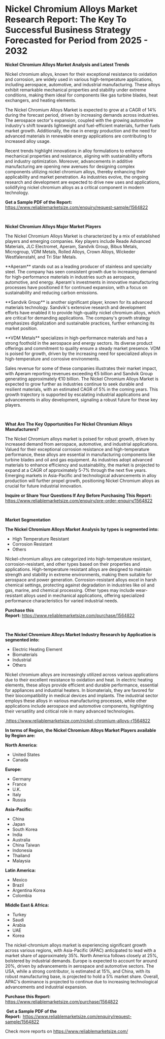 <p><h1>Nickel Chromium Alloys Market Research Report: The Key To Successful Business Strategy Forecasted for Period from 2025 - 2032</h1></p><p><strong>Nickel Chromium Alloys Market Analysis and Latest Trends</strong></p>
<p><p>Nickel chromium alloys, known for their exceptional resistance to oxidation and corrosion, are widely used in various high-temperature applications, including aerospace, automotive, and industrial manufacturing. These alloys exhibit remarkable mechanical properties and stability under extreme conditions, making them ideal for components like gas turbine blades, heat exchangers, and heating elements.</p><p>The Nickel Chromium Alloys Market is expected to grow at a CAGR of 14% during the forecast period, driven by increasing demands across industries. The aerospace sector's expansion, coupled with the growing automotive industry's shift towards lightweight and fuel-efficient materials, further fuels market growth. Additionally, the rise in energy production and the need for advanced materials in renewable energy applications are contributing to increased alloy usage.</p><p>Recent trends highlight innovations in alloy formulations to enhance mechanical properties and resistance, aligning with sustainability efforts and industry optimization. Moreover, advancements in additive manufacturing are opening new avenues for designing complex components utilizing nickel chromium alloys, thereby enhancing their applicability and market penetration. As industries evolve, the ongoing research and development are expected to drive new uses and applications, solidifying nickel chromium alloys as a critical component in modern technology.</p></p>
<p><strong>Get a Sample PDF of the Report:&nbsp;</strong> <a href="https://www.reliablemarketsize.com/enquiry/request-sample/1564822?utm_campaign=2124&utm_medium=2&utm_source=Github&utm_content=ia&utm_term=30012025&utm_id=nickel-chromium-alloys">https://www.reliablemarketsize.com/enquiry/request-sample/1564822</a></p>
<p>&nbsp;</p>
<p><strong>Nickel Chromium Alloys Major Market Players</strong></p>
<p><p>The Nickel Chromium Alloys Market is characterized by a mix of established players and emerging companies. Key players include Reade Advanced Materials, JLC Electromet, Aperam, Sandvik Group, Bibus Metals, Microgroup, VDM Metals, Rolled Alloys, Crown Alloys, Wickeder Westfalenstahl, and Tri Star Metals.</p><p>**Aperam** stands out as a leading producer of stainless and specialty steel. The company has seen consistent growth due to increasing demand for high-performance materials in industries such as aerospace, automotive, and energy. Aperam's investments in innovative manufacturing processes have positioned it for continued expansion, with a focus on sustainability and reducing carbon emissions.</p><p>**Sandvik Group** is another significant player, known for its advanced materials technology. Sandvik's extensive research and development efforts have enabled it to provide high-quality nickel chromium alloys, which are critical for demanding applications. The company's growth strategy emphasizes digitalization and sustainable practices, further enhancing its market position.</p><p>**VDM Metals** specializes in high-performance materials and has a strong foothold in the aerospace and energy sectors. Its diverse product offerings and commitment to quality ensure a steady market presence. VDM is poised for growth, driven by the increasing need for specialized alloys in high-temperature and corrosive environments.</p><p>Sales revenue for some of these companies illustrates their market impact, with Aperam reporting revenues exceeding €5 billion and Sandvik Group generating approximately €10 billion. The Nickel Chromium Alloys Market is expected to grow further as industries continue to seek durable and resilient materials, with an estimated CAGR of 5% in the coming years. This growth trajectory is supported by escalating industrial applications and advancements in alloy development, signaling a robust future for these key players.</p></p>
<p>&nbsp;</p>
<p><strong>What Are The Key Opportunities For Nickel Chromium Alloys Manufacturers?</strong></p>
<p><p>The Nickel Chromium alloys market is poised for robust growth, driven by increased demand from aerospace, automotive, and industrial applications. Valued for their exceptional corrosion resistance and high-temperature performance, these alloys are essential in manufacturing components like turbine blades and oil and gas equipment. As industries adopt advanced materials to enhance efficiency and sustainability, the market is projected to expand at a CAGR of approximately 5-7% through the next five years. Emerging markets in Asia-Pacific and technological advancements in alloy production will further propel growth, positioning Nickel Chromium alloys as crucial for future industrial innovation.</p></p>
<p><strong>Inquire or Share Your Questions If Any Before Purchasing This Report:</strong> <a href="https://www.reliablemarketsize.com/enquiry/pre-order-enquiry/1564822?utm_campaign=2124&utm_medium=2&utm_source=Github&utm_content=ia&utm_term=30012025&utm_id=nickel-chromium-alloys">https://www.reliablemarketsize.com/enquiry/pre-order-enquiry/1564822</a></p>
<p>&nbsp;</p>
<p><strong>Market Segmentation</strong></p>
<p><strong>The Nickel Chromium Alloys Market Analysis by types is segmented into:</strong></p>
<p><ul><li>High Temperature Resistant</li><li>Corrosion Resistant</li><li>Others</li></ul></p>
<p><p>Nickel-chromium alloys are categorized into high-temperature resistant, corrosion-resistant, and other types based on their properties and applications. High-temperature resistant alloys are designed to maintain strength and stability in extreme environments, making them suitable for aerospace and power generation. Corrosion-resistant alloys excel in harsh chemical settings, protecting against degradation in industries like oil and gas, marine, and chemical processing. Other types may include wear-resistant alloys used in mechanical applications, offering specialized performance characteristics for varied industrial needs.</p></p>
<p><strong>Purchase this Report:&nbsp;</strong><a href="https://www.reliablemarketsize.com/purchase/1564822?utm_campaign=2124&utm_medium=2&utm_source=Github&utm_content=ia&utm_term=30012025&utm_id=nickel-chromium-alloys">https://www.reliablemarketsize.com/purchase/1564822</a></p>
<p>&nbsp;</p>
<p><strong>The Nickel Chromium Alloys Market Industry Research by Application is segmented into:</strong></p>
<p><ul><li>Electric Heating Element</li><li>Biomaterials</li><li>Industrial</li><li>Others</li></ul></p>
<p><p>Nickel chromium alloys are increasingly utilized across various applications due to their excellent resistance to oxidation and heat. In electric heating elements, these alloys provide efficient and durable performance, essential for appliances and industrial heaters. In biomaterials, they are favored for their biocompatibility in medical devices and implants. The industrial sector employs these alloys in various manufacturing processes, while other applications include aerospace and automotive components, highlighting their versatility and critical role in many advanced technologies.</p></p>
<p><a href="https://www.reliablemarketsize.com/nickel-chromium-alloys-r1564822?utm_campaign=2124&utm_medium=2&utm_source=Github&utm_content=ia&utm_term=30012025&utm_id=nickel-chromium-alloys">&nbsp;https://www.reliablemarketsize.com/nickel-chromium-alloys-r1564822</a></p>
<p><strong>In terms of Region, the Nickel Chromium Alloys Market Players available by Region are:</strong></p>
<p>
    <p> <strong> North America: </strong>
        <ul>
            <li>United States</li>
            <li>Canada</li>
        </ul>
        </p> 
    <p> <strong> Europe: </strong>
        <ul>
            <li>Germany</li>
            <li>France</li>
            <li>U.K.</li>
            <li>Italy</li>
            <li>Russia</li>
        </ul>
        </p> 
    <p> <strong> Asia-Pacific: </strong>
        <ul>
            <li>China</li>
            <li>Japan</li>
            <li>South Korea</li>
            <li>India</li>
            <li>Australia</li>
            <li>China Taiwan</li>
            <li>Indonesia</li>
            <li>Thailand</li>
            <li>Malaysia</li>
        </ul>
        </p> 
    <p> <strong> Latin America: </strong>
        <ul>
            <li>Mexico</li>
            <li>Brazil</li>
            <li>Argentina Korea</li>
            <li>Colombia</li>
        </ul>
        </p> 
    <p> <strong> Middle East & Africa: </strong>
        <ul>
            <li>Turkey</li>
            <li>Saudi</li>
            <li>Arabia</li>
            <li>UAE</li>
            <li>Korea</li>
        </ul>
    </p>
    </p>
<p><p>The nickel-chromium alloys market is experiencing significant growth across various regions, with Asia-Pacific (APAC) anticipated to lead with a market share of approximately 35%. North America follows closely at 25%, bolstered by industrial demands. Europe is expected to account for around 20%, driven by advancements in aerospace and automotive sectors. The USA, while a strong contributor, is estimated at 15%, and China, with its robust manufacturing base, is projected to hold a 5% market share. Overall, APAC's dominance is projected to continue due to increasing technological advancements and industrial expansion.</p></p>
<p><strong>Purchase this Report: </strong><a href="https://www.reliablemarketsize.com/purchase/1564822?utm_campaign=2124&utm_medium=2&utm_source=Github&utm_content=ia&utm_term=30012025&utm_id=nickel-chromium-alloys">https://www.reliablemarketsize.com/purchase/1564822</a></p>
<p>&nbsp;<strong>Get a Sample PDF of the Report:&nbsp;&nbsp;</strong><a href="https://www.reliablemarketsize.com/enquiry/request-sample/1564822?utm_campaign=2124&utm_medium=2&utm_source=Github&utm_content=ia&utm_term=30012025&utm_id=nickel-chromium-alloys">https://www.reliablemarketsize.com/enquiry/request-sample/1564822</a></p>
<p><strong></strong></p>
<p>Check more reports on <a href="https://www.reliablemarketsize.com/?utm_campaign=2124&utm_medium=2&utm_source=Github&utm_content=ia&utm_term=30012025&utm_id=nickel-chromium-alloys">https://www.reliablemarketsize.com/</a></p>